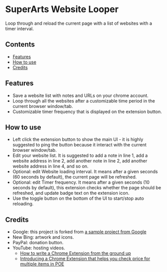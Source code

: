 # SuperArts Website Looper

Loop through and reload the current page with a list of websites with a timer interval.

<!-- START doctoc generated TOC please keep comment here to allow auto update -->
<!-- DON'T EDIT THIS SECTION, INSTEAD RE-RUN doctoc TO UPDATE -->
## Contents

- [Features](#features)
- [How to use](#how-to-use)
- [Credits](#credits)

<!-- END doctoc generated TOC please keep comment here to allow auto update -->

## Features

- Save a website list with notes and URLs on your chrome account.
- Loop through all the websites after a customizable time period in the current browser window/tab.
- Customizable timer frequency that is displayed on the extension button.

## How to use

- Left click the extension button to show the main UI - it is highly suggested to ping the button because it interact with the current browser window/tab.
- Edit your website list. It is suggested to add a note in line 1, add a website address in line 2, add another note in line 2, add another website address in line 4, and so on.
- Optional: edit Website loading interval. It means after a given seconds (60 seconds by default), the current page will be refreshed.
- Optional: edit Timer frequency. It means after a given seconds (10 seconds by default), this extension checks whether the page should be refreshed, and update badge text on the extension icon.
- Use the toggle button on the bottom of the UI to start/stop auto reloading.

## Credits

- Google: this project is forked from [a sample project from Google](https://github.com/google/page-timer)
- New Bing: artwork and icons.
- PayPal: donation button.
- YouTube: hosting videos.
  - [How to write a Chrome Extension from the ground up](https://youtu.be/2_OFK0udZnQ)
  - [Introducing a Chrome Extension that helps you check price for multiple items in POE](https://youtu.be/xgyqflKsL1Q)
